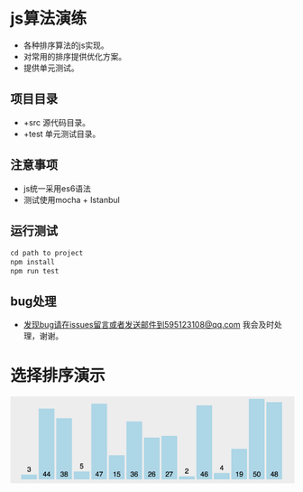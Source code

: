 # js算法演练
* 各种排序算法的js实现。
* 对常用的排序提供优化方案。
* 提供单元测试。
## 项目目录
* +src 源代码目录。
* +test 单元测试目录。
## 注意事项
* js统一采用es6语法
* 测试使用mocha + Istanbul

## 运行测试
```
cd path to project
npm install 
npm run test
```

## bug处理
* 发现bug请在issues留言或者发送邮件到595123108@qq.com 我会及时处理，谢谢。

# 选择排序演示

![图片来源于网络](https://github.com/maoruibin001/algorithm/raw/master/src/images/select.gif)